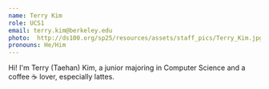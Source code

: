 ```yaml
---
name: Terry Kim
role: UCS1
email: terry.kim@berkeley.edu
photo:  http://ds100.org/sp25/resources/assets/staff_pics/Terry_Kim.jpg
pronouns: He/Him
---
```


Hi! I'm Terry (Taehan) Kim, a junior majoring in Computer Science and a coffee ☕ lover, especially lattes.
